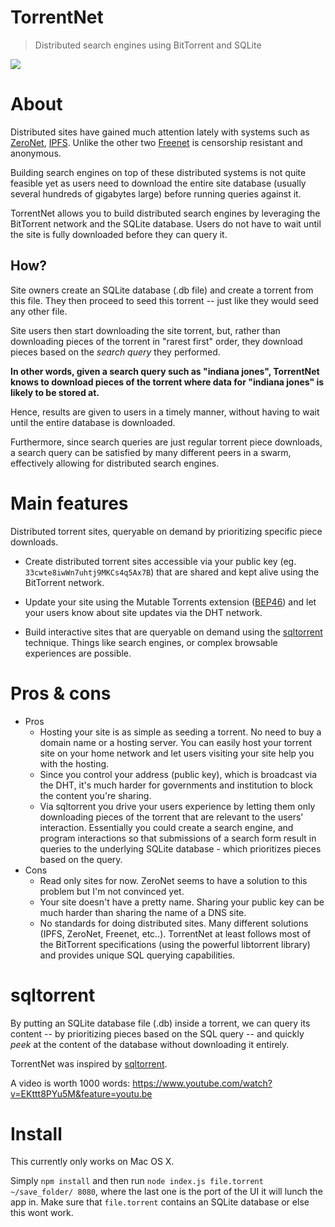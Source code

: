 # TorrentNet

> Distributed search engines using BitTorrent and SQLite

![](https://github.com/lmatteis/torrent-net/blob/master/out.gif?raw=true)

# About

Distributed sites have gained much attention lately with systems such as [ZeroNet](https://zeronet.io/), [IPFS](https://ipfs.io/). Unlike the other two [Freenet](https://freenetproject.org/) is censorship resistant and anonymous.

Building search engines on top of these distributed systems is not quite feasible yet as users need to download the entire site database (usually several hundreds of gigabytes large) before running queries against it.

TorrentNet allows you to build distributed search engines by leveraging the BitTorrent network and the SQLite database. Users do not have to wait until the site is fully downloaded before they can query it.

## How?

Site owners create an SQLite database (.db file) and create a torrent from this file. They then proceed to seed this torrent -- just like they would seed any other file.

Site users then start downloading the site torrent, but, rather than downloading pieces of the torrent in "rarest first" order, they download pieces based on the *search query* they performed.

**In other words, given a search query such as "indiana jones", TorrentNet knows to download pieces of the torrent where data for "indiana jones" is likely to be stored at.**

Hence, results are given to users in a timely manner, without having to wait until the entire database is downloaded.

Furthermore, since search queries are just regular torrent piece downloads, a search query can be satisfied by many different peers in a swarm, effectively allowing for distributed search engines.

# Main features

Distributed torrent sites, queryable on demand by prioritizing specific piece downloads.

* Create distributed torrent sites accessible via your public key (eg. `33cwte8iwWn7uhtj9MKCs4q5Ax7B`) that are shared and kept alive using the BitTorrent network.

* Update your site using the Mutable Torrents extension ([BEP46](http://bittorrent.org/beps/bep_0046.html)) and let your users know about site updates via the DHT network.

* Build interactive sites that are queryable on demand using the [sqltorrent](https://github.com/bittorrent/sqltorrent) technique. Things like search engines, or complex browsable experiences are possible.

# Pros & cons

* Pros
  * Hosting your site is as simple as seeding a torrent. No need to buy a domain name or a hosting server. You can easily host your torrent site on your home network and let users visiting your site help you with the hosting.
  * Since you control your address (public key), which is broadcast via the DHT, it's much harder for governments and institution to block the content you're sharing.
  * Via sqltorrent you drive your users experience by letting them only downloading pieces of the torrent that are relevant to the users' interaction. Essentially you could create a search engine, and program interactions so that submissions of a search form result in queries to the underlying SQLite database - which prioritizes pieces based on the query.
* Cons
  * Read only sites for now. ZeroNet seems to have a solution to this problem but I'm not convinced yet.
  * Your site doesn't have a pretty name. Sharing your public key can be much harder than sharing the name of a DNS site.
  * No standards for doing distributed sites. Many different solutions (IPFS, ZeroNet, Freenet, etc..). TorrentNet at least follows most of the BitTorrent specifications (using the powerful libtorrent library) and provides unique SQL querying capabilities.

# sqltorrent

By putting an SQLite database file (.db) inside a torrent, we can query its content -- by prioritizing pieces based on the SQL query -- and quickly *peek* at the content of the database without downloading it entirely.

TorrentNet was inspired by [sqltorrent](https://github.com/bittorrent/sqltorrent).


A video is worth 1000 words: https://www.youtube.com/watch?v=EKttt8PYu5M&feature=youtu.be


# Install

This currently only works on Mac OS X.

Simply `npm install` and then run `node index.js file.torrent ~/save_folder/ 8080`, where the last one is the port of the UI it will lunch the app in. Make sure that `file.torrent` contains an SQLite database or else this wont work.
